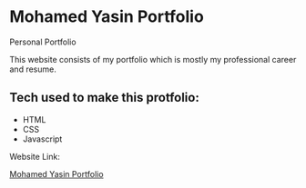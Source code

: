 # Mohamed Yasin Portfolio

Personal Portfolio

This website consists of my portfolio which is mostly my professional career and resume.
## Tech used to make this protfolio:

- HTML
- CSS
- Javascript

Website Link: 

[Mohamed Yasin Portfolio](https://MohamedAYasin.github.io/Portfolio/)
